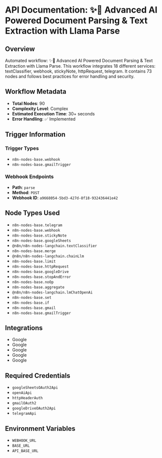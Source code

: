 # API Documentation: ✨🔪 Advanced AI Powered Document Parsing & Text Extraction with Llama Parse

## Overview
Automated workflow: ✨🔪 Advanced AI Powered Document Parsing & Text Extraction with Llama Parse. This workflow integrates 18 different services: textClassifier, webhook, stickyNote, httpRequest, telegram. It contains 73 nodes and follows best practices for error handling and security.

## Workflow Metadata
- **Total Nodes**: 90
- **Complexity Level**: Complex
- **Estimated Execution Time**: 30+ seconds
- **Error Handling**: ✅ Implemented

## Trigger Information
### Trigger Types
- `n8n-nodes-base.webhook`
- `n8n-nodes-base.gmailTrigger`

### Webhook Endpoints
- **Path**: `parse`
- **Method**: `POST`
- **Webhook ID**: `a9668054-5bd3-427d-8f18-932436441e42`


## Node Types Used
- `n8n-nodes-base.telegram`
- `n8n-nodes-base.webhook`
- `n8n-nodes-base.stickyNote`
- `n8n-nodes-base.googleSheets`
- `@n8n/n8n-nodes-langchain.textClassifier`
- `n8n-nodes-base.merge`
- `@n8n/n8n-nodes-langchain.chainLlm`
- `n8n-nodes-base.limit`
- `n8n-nodes-base.httpRequest`
- `n8n-nodes-base.googleDrive`
- `n8n-nodes-base.stopAndError`
- `n8n-nodes-base.noOp`
- `n8n-nodes-base.aggregate`
- `@n8n/n8n-nodes-langchain.lmChatOpenAi`
- `n8n-nodes-base.set`
- `n8n-nodes-base.if`
- `n8n-nodes-base.gmail`
- `n8n-nodes-base.gmailTrigger`

## Integrations
- Google
- Google
- Google
- Google
- Google

## Required Credentials
- `googleSheetsOAuth2Api`
- `openAiApi`
- `httpHeaderAuth`
- `gmailOAuth2`
- `googleDriveOAuth2Api`
- `telegramApi`

## Environment Variables
- `WEBHOOK_URL`
- `BASE_URL`
- `API_BASE_URL`
